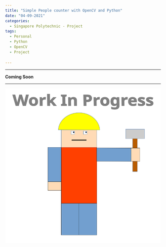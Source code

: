 ```yaml
---
title: "Simple People counter with OpenCV and Python"
date: "04-09-2021"
categories:
  - Singapore Polytechnic - Project
tags:
  - Personal
  - Python
  - OpenCV
  - Project

---
```


***

<strong>Coming Soon</strong>

***
<!--OpenCV from EED-->
![WIP](/assets/images/common/WIP.png)